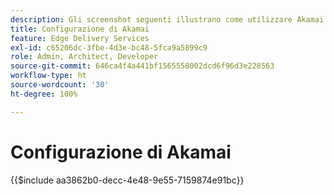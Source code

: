 ```yaml
---
description: Gli screenshot seguenti illustrano come utilizzare Akamai Property Manager per configurare una proprietà per la distribuzione del contenuto. **Le impostazioni essenziali sono contrassegnate con un cerchio rosso.**
title: Configurazione di Akamai
feature: Edge Delivery Services
exl-id: c65206dc-3fbe-4d3e-bc48-5fca9a5899c9
role: Admin, Architect, Developer
source-git-commit: 646ca4f4a441bf1565558002dcd6f96d3e228563
workflow-type: ht
source-wordcount: '30'
ht-degree: 100%

---
```


# Configurazione di Akamai

{{$include aa3862b0-decc-4e48-9e55-7159874e91bc}}
